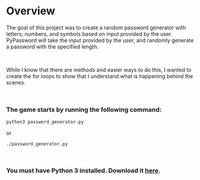 # Overview

The goal of this project was to create a random password generator with letters, numbers, 
and symbols based on input provided by the user. PyPassword will take the input provided 
by the user, and randomly generate a password with the specified length. 

<p>&nbsp;</p>

While I know that there are methods and easier ways to do this, I wanted to create the for 
loops to show that I understand what is happening behind the scenes.

<p>&nbsp;</p>

### The game starts by running the following command:
```
python3 password_generator.py
```
or
```
./password_generator.py
```

<p>&nbsp;</p>

### You must have Python 3 installed. Download it [here](https://www.python.org/downloads/).